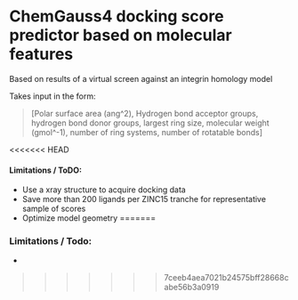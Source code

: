 # ChemGauss4 docking score predictor based on molecular features
Based on results of a virtual screen against an integrin homology model

Takes input in the form: 

> [Polar surface area (ang^2), Hydrogen bond acceptor groups, hydrogen bond donor groups, largest ring size, molecular weight (gmol^-1), number of ring systems, number of rotatable bonds]

<<<<<<< HEAD
#### Limitations / ToDO:
- Use a xray structure to acquire docking data
- Save more than 200 ligands per ZINC15 tranche for representative sample of scores
- Optimize model geometry
=======
### Limitations / Todo:
- 
>>>>>>> 7ceeb4aea7021b24575bff28668cabe56b3a0919
